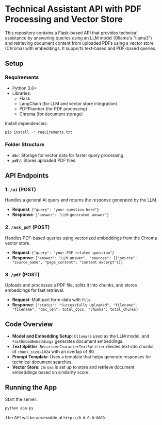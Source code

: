 

# Technical Assistant API with PDF Processing and Vector Store

This repository contains a Flask-based API that provides technical assistance by answering queries using an LLM model (Ollama's "llama3") and retrieving document content from uploaded PDFs using a vector store (Chroma) with embeddings. It supports text-based and PDF-based queries.

## Setup

### Requirements
- Python 3.8+
- Libraries:
  - Flask
  - LangChain (for LLM and vector store integration)
  - PDFPlumber (for PDF processing)
  - Chroma (for document storage)

Install dependencies:
```bash
pip install -r requirements.txt
```

### Folder Structure
- **`db/`**: Storage for vector data for faster query processing.
- **`pdf/`**: Stores uploaded PDF files.

## API Endpoints

### 1. `/ai` (POST)
Handles a general AI query and returns the response generated by the LLM.
- **Request**: `{"query": "your question here"}`
- **Response**: `{"answer": "LLM-generated answer"}`

### 2. `/ask_pdf` (POST)
Handles PDF-based queries using vectorized embeddings from the Chroma vector store.
- **Request**: `{"query": "your PDF-related question"}`
- **Response**: `{"answer": "LLM answer", "sources": [{"source": "source_name", "page_content": "content excerpt"}]}`

### 3. `/pdf` (POST)
Uploads and processes a PDF file, splits it into chunks, and stores embeddings for fast retrieval.
- **Request**: Multipart form-data with `file`.
- **Response**: `{"status": "Successfully Uploaded", "filename": "filename", "doc_len": total_docs, "chunks": total_chunks}`

## Code Overview

- **Model and Embedding Setup**: `Ollama` is used as the LLM model, and `FastEmbedEmbeddings` generates document embeddings.
- **Text Splitter**: `RecursiveCharacterTextSplitter` divides text into chunks of `chunk_size=1024` with an overlap of 80.
- **Prompt Template**: Uses a template that helps generate responses for technical document searches.
- **Vector Store**: `Chroma` is set up to store and retrieve document embeddings based on similarity score.
  
## Running the App
Start the server:
```bash
python app.py
```

The API will be accessible at `http://0.0.0.0:8080`.


